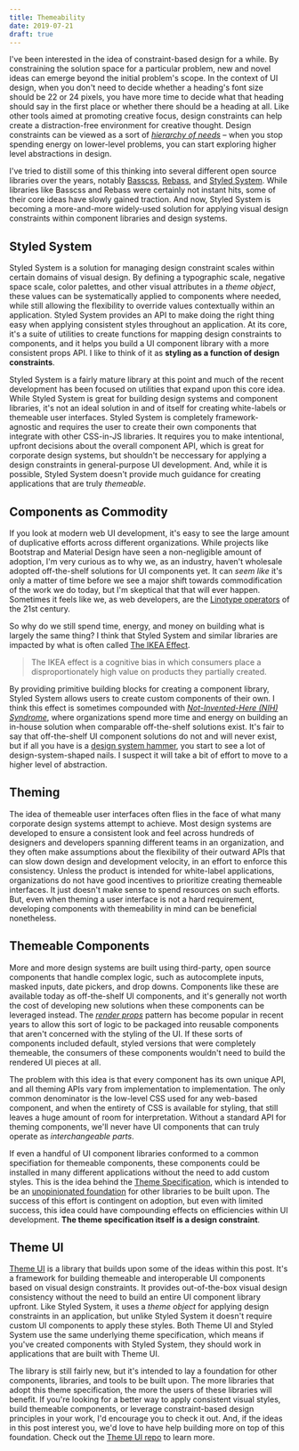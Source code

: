 ```yaml
---
title: Themeability
date: 2019-07-21
draft: true
---
```


I've been interested in the idea of constraint-based design for a while.
By constraining the solution space for a particular problem,
new and novel ideas can emerge beyond the initial problem's scope.
In the context of UI design,
when you don't need to decide whether a heading's font size should be 22 or 24 pixels,
you have more time to decide what that heading should say in the first place or whether there should be a heading at all.
Like other tools aimed at promoting creative focus,
design constraints can help create a distraction-free environment for creative thought.
Design constraints can be viewed as a sort of *[hierarchy of needs][]* –
when you stop spending energy on lower-level problems,
you can start exploring higher level abstractions in design.

[hierarchy of needs]: https://en.wikipedia.org/wiki/Maslow%27s_hierarchy_of_needs

I've tried to distill some of this thinking into several different open source libraries over the years,
notably [Basscss][], [Rebass][], and [Styled System][].
While libraries like Basscss and Rebass were certainly not instant hits,
some of their core ideas have slowly gained traction.
And now, Styled System is becoming a more-and-more widely-used solution for applying visual design constraints within component libraries and design systems.

[basscss]: https://basscss.com
[rebass]: https://rebassjs.org
[styled system]: https://styled-system.com

## Styled System

Styled System is a solution for managing design constraint scales within certain domains of visual design.
By defining a typographic scale, negative space scale, color palettes, and other visual attributes in a *theme object*,
these values can be systematically applied to components where needed,
while still allowing the flexibility to override values contextually within an application.
Styled System provides an API to make doing the right thing easy when applying consistent styles throughout an application.
At its core, it's a suite of utilities to create functions for mapping design constraints to components,
and it helps you build a UI component library with a more consistent props API.
I like to think of it as **styling as a function of design constraints**.

Styled System is a fairly mature library at this point and much of the recent development has been focused on utilities that expand upon this core idea.
While Styled System is great for building design systems and component libraries, it's not an ideal solution in and of itself for creating white-labels or themeable user interfaces.
Styled System is completely framework-agnostic and requires the user to create their own components that integrate with other CSS-in-JS libraries.
It requires you to make intentional, upfront decisions about the overall component API,
which is great for corporate design systems, but shouldn't be neccessary for applying a design constraints in general-purpose UI development.
And, while it is possible, Styled System doesn't provide much guidance for creating applications that are truly *themeable*.

## Components as Commodity

If you look at modern web UI development, it's easy to see the large amount of duplicative efforts across different organizations.
While projects like Bootstrap and Material Design have seen a non-negligible amount of adoption,
I'm very curious as to why we, as an industry, haven't wholesale adopted off-the-shelf solutions for UI components yet.
It can *seem like* it's only a matter of time before we see a major shift towards commodification of the work we do today,
but I'm skeptical that that will ever happen.
Sometimes it feels like we, as web developers, are the [Linotype operators][linotype] of the 21st century.

[entropic]: https://en.wikipedia.org/wiki/Software_entropy
[linotype]: https://en.wikipedia.org/wiki/Linotype_machine

So why do we still spend time, energy, and money on building what is largely the same thing?
I think that Styled System and similar libraries are impacted by what is often called [The IKEA Effect][].

> The IKEA effect is a cognitive bias in which consumers place a disproportionately high value on products they partially created.

By providing primitive building blocks for creating a component library,
Styled System allows users to create custom components of their own.
I think this effect is sometimes compounded with [*Not-Invented-Here (NIH) Syndrome*][nih],
where organizations spend more time and energy on building an in-house solution when comparable off-the-shelf solutions exist.
It's fair to say that off-the-shelf UI component solutions do not and will never exist,
but if all you have is a [design system hammer][maslows hammer], you start to see a lot of design-system-shaped nails.
I suspect it will take a bit of effort to move to a higher level of abstraction.

[the ikea effect]: https://en.wikipedia.org/wiki/IKEA_effect
[linotype]: https://en.wikipedia.org/wiki/Linotype_machine
[maslows hammer]: https://en.wikipedia.org/wiki/Law_of_the_instrument#Abraham_Maslow
[nih]: https://en.wikipedia.org/wiki/Not_invented_here

## Theming

The idea of themeable user interfaces often flies in the face of what many corporate design systems attempt to achieve.
Most design systems are developed to ensure a consistent look and feel across hundreds of designers and developers spanning different teams in an organization,
and they often make assumptions about the flexibility of their outward APIs that can slow down design and development velocity,
in an effort to enforce this consistency.
Unless the product is intended for white-label applications,
organizations do not have good incentives to prioritize creating themeable interfaces.
It just doesn't make sense to spend resources on such efforts.
But, even when theming a user interface is not a hard requirement,
developing components with themeability in mind can be beneficial nonetheless.

## Themeable Components

More and more design systems are built using third-party, open source components that handle complex logic, such as autocomplete inputs, masked inputs, date pickers, and drop downs.
Components like these are available today as off-the-shelf UI components,
and it's generally not worth the cost of developing new solutions when these components can be leveraged instead.
The *[render props][]* pattern has become popular in recent years to allow this sort of logic to be packaged into reusable components
that aren't concerned with the styling of the UI.
If these sorts of components included default, styled versions that were completely themeable,
the consumers of these components wouldn't need to build the rendered UI pieces at all.

[render props]: https://reactjs.org/docs/render-props.html

The problem with this idea is that every component has its own unique API,
and all theming APIs vary from implementation to implementation.
The only common denominator is the low-level CSS used for any web-based component,
and when the entirety of CSS is available for styling,
that still leaves a huge amount of room for interpretation.
Without a standard API for theming components,
we'll never have UI components that can truly operate as *interchangeable parts*.

If even a handful of UI component libraries conformed to a common specifiation for themeable components,
these components could be installed in many different applications without the need to add custom styles.
This is the idea behind the [Theme Specification][],
which is intended to be an [unopinionated foundation](/interoperability) for other libraries to be built upon.
The success of this effort is contingent on adoption, but even with limited success,
this idea could have compounding effects on efficiencies within UI development.
**The theme specification itself is a design constraint**.

[theme specification]: https://system-ui.com/theme

## Theme UI

[Theme UI][] is a library that builds upon some of the ideas within this post.
It's a framework for building themeable and interoperable UI components based on visual design constraints.
It provides out-of-the-box visual design consistency without the need to build an entire UI component library upfront.
Like Styled System, it uses a *theme object* for applying design constraints in an application,
but unlike Styled System it doesn't require custom UI components to apply these styles.
Both Theme UI and Styled System use the same underlying theme specification,
which means if you've created components with Styled System, they should work in applications that are built with Theme UI.

The library is still fairly new, but it's intended to lay a foundation for other components, libraries, and tools to be built upon.
The more libraries that adopt this theme specification, the more the users of these libraries will benefit.
If you're looking for a better way to apply consistent visual styles,
build themeable components,
or leverage constraint-based design principles in your work,
I'd encourage you to check it out.
And, if the ideas in this post interest you, we'd love to have help building more on top of this foundation.
Check out the [Theme UI repo](https://github.com/system-ui/theme-ui) to learn more.

[theme ui]: https://theme-ui.com
[interchangeable parts]: https://en.wikipedia.org/wiki/Interchangeable_parts
